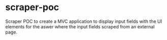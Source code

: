 # scraper-poc

Scraper POC to create a MVC application to display input fields with the UI elements for the aswer where the input fields scraped from an external page.
